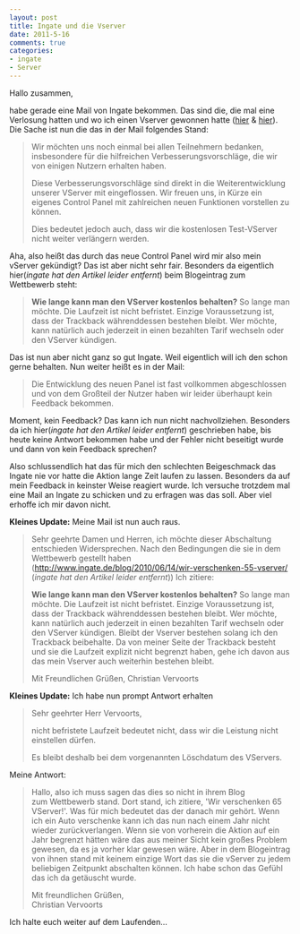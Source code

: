 ```yaml
--- 
layout: post
title: Ingate und die Vserver
date: 2011-5-16
comments: true
categories: 
- ingate
- Server
---
```

Hallo zusammen,

habe gerade eine Mail von Ingate bekommen. Das sind die, die mal eine Verlosung hatten und wo ich einen Vserver gewonnen hatte ([hier](http://blog.sangyye.de/2010/06/ingate-de-verschenkt/ "Ingate.de Verschenkt") & [hier](http://blog.sangyye.de/2010/06/der-vserver-ist-da/ "Der vServer ist da")).
Die Sache ist nun die das in der Mail folgendes Stand:

>Wir möchten uns noch einmal bei allen Teilnehmern bedanken,
>insbesondere für die hilfreichen Verbesserungsvorschläge,
>die wir von einigen Nutzern erhalten haben.
>
>Diese Verbesserungsvorschläge sind direkt in die Weiterentwicklung unserer VServer mit eingeflossen.
>Wir freuen uns, in Kürze ein eigenes Control Panel mit zahlreichen neuen Funktionen vorstellen zu können.
>
>Dies bedeutet jedoch auch, dass wir die kostenlosen Test-VServer nicht weiter verlängern werden.

Aha, also heißt das durch das neue Control Panel wird mir also mein vServer gekündigt? Das ist aber nicht sehr fair. Besonders da eigentlich hier(*ingate hat den Artikel leider entfernt*) beim Blogeintrag zum Wettbewerb steht:

>**Wie lange kann man den VServer kostenlos behalten?** So lange man möchte.
>Die Laufzeit ist nicht befristet. Einzige Voraussetzung ist, dass der Trackback währenddessen bestehen bleibt. 
>Wer möchte, kann natürlich auch jederzeit in einen bezahlten Tarif wechseln oder den VServer kündigen.

Das ist nun aber nicht ganz so gut Ingate. Weil eigentlich will ich den schon gerne behalten. Nun weiter heißt es in der Mail:

>Die Entwicklung des neuen Panel ist fast vollkommen abgeschlossen und 
>von dem Großteil der Nutzer haben wir leider überhaupt kein Feedback bekommen.

Moment, kein Feedback? Das kann ich nun nicht nachvollziehen. Besonders da ich hier(*ingate hat den Artikel leider entfernt*) geschrieben habe, bis heute keine Antwort bekommen habe und der Fehler nicht beseitigt wurde und dann von kein Feedback sprechen?

Also schlussendlich hat das für mich den schlechten Beigeschmack das Ingate nie vor hatte die Aktion lange Zeit laufen zu lassen. Besonders da auf mein Feedback in keinster Weise reagiert wurde. Ich versuche trotzdem mal eine Mail an Ingate zu schicken und zu erfragen was das soll. Aber viel erhoffe ich mir davon nicht.

**Kleines Update:** Meine Mail ist nun auch raus.

>Sehr geehrte Damen und Herren,
>ich möchte dieser Abschaltung entschieden Widersprechen. Nach den Bedingungen die sie in dem Wettbewerb gestellt haben (http://www.ingate.de/blog/2010/06/14/wir-verschenken-55-vserver/ (*ingate hat den Artikel leider entfernt*)) Ich zitiere:
>
>**Wie lange kann man den VServer kostenlos behalten?**
>So lange man möchte. Die Laufzeit ist nicht befristet. Einzige Voraussetzung ist, dass der Trackback währenddessen bestehen bleibt. Wer möchte, kann natürlich auch jederzeit in einen bezahlten Tarif wechseln oder den VServer kündigen.
>Bleibt der Vserver bestehen solang ich den Trackback beibehalte. Da von meiner Seite der Trackback besteht und sie die Laufzeit explizit nicht begrenzt haben, gehe ich davon aus das mein Vserver auch weiterhin bestehen bleibt.
>
>Mit Freundlichen Grüßen,
>Christian Vervoorts

**Kleines Update:** Ich habe nun prompt Antwort erhalten

>Sehr geehrter Herr Vervoorts,
>
>nicht befristete Laufzeit bedeutet nicht, dass wir die Leistung nicht einstellen dürfen.
>
>Es bleibt deshalb bei dem vorgenannten Löschdatum des VServers.

Meine Antwort:

>Hallo,
>also ich muss sagen das dies so nicht in ihrem Blog zum Wettbewerb stand. Dort stand, ich zitiere, 'Wir verschenken 65 VServer!'. Was für mich bedeutet das der danach mir gehört. Wenn ich ein Auto verschenke kann ich das nun nach einem Jahr nicht wieder zurückverlangen. Wenn sie von vorherein die Aktion auf ein Jahr begrenzt hätten wäre das aus meiner Sicht kein großes Problem gewesen, da es ja vorher klar gewesen wäre. Aber in dem Blogeintrag von ihnen stand mit keinem einzige Wort das sie die vServer zu jedem beliebigen Zeitpunkt abschalten können. Ich habe schon das Gefühl das ich da getäuscht wurde.
>
>Mit freundlichen Grüßen,      
>Christian Vervoorts

Ich halte euch weiter auf dem Laufenden...
